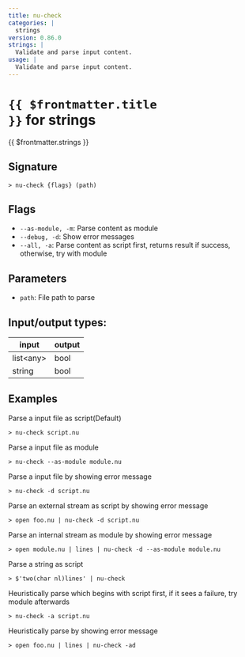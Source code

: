 ```yaml
---
title: nu-check
categories: |
  strings
version: 0.86.0
strings: |
  Validate and parse input content.
usage: |
  Validate and parse input content.
---
```

<!-- This file is automatically generated. Please edit the command in https://github.com/nushell/nushell instead. -->

# <code>{{ $frontmatter.title }}</code> for strings

<div class='command-title'>{{ $frontmatter.strings }}</div>

## Signature

```> nu-check {flags} (path)```

## Flags

 -  `--as-module, -m`: Parse content as module
 -  `--debug, -d`: Show error messages
 -  `--all, -a`: Parse content as script first, returns result if success, otherwise, try with module

## Parameters

 -  `path`: File path to parse


## Input/output types:

| input     | output |
| --------- | ------ |
| list\<any\> | bool   |
| string    | bool   |
## Examples

Parse a input file as script(Default)
```nu
> nu-check script.nu

```

Parse a input file as module
```nu
> nu-check --as-module module.nu

```

Parse a input file by showing error message
```nu
> nu-check -d script.nu

```

Parse an external stream as script by showing error message
```nu
> open foo.nu | nu-check -d script.nu

```

Parse an internal stream as module by showing error message
```nu
> open module.nu | lines | nu-check -d --as-module module.nu

```

Parse a string as script
```nu
> $'two(char nl)lines' | nu-check

```

Heuristically parse which begins with script first, if it sees a failure, try module afterwards
```nu
> nu-check -a script.nu

```

Heuristically parse by showing error message
```nu
> open foo.nu | lines | nu-check -ad

```
